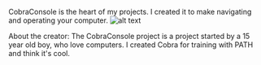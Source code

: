 CobraConsole is the heart of my projects.
I created it to make navigating and operating your computer.
![alt text](https://github.com/kres0345/CobraConsole/blob/master/docs/CobraConsole.png)










About the creator:
The CobraConsole project is a project started by a 15 year old boy, who love computers. I created Cobra for training with PATH and think it's cool.
